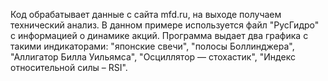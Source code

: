 Код обрабатывает данные с сайта mfd.ru, на выходе получаем технический анализ.
В данном примере используется файл "РусГидро" с информацией о динамике акций. 
Программа выдает два графика с такими индикаторами: 
      "японские свечи", 
      "полосы Боллинджера", 
      "Аллигатор Билла Уильямса", 
      "Осциллятор — стохастик", 
      "Индекс относительной силы – RSI".
